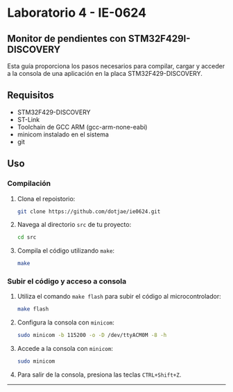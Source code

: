 # Laboratorio 4 - IE-0624

## Monitor de pendientes con STM32F429I-DISCOVERY

Esta guía proporciona los pasos necesarios para compilar, cargar y acceder a la consola de una aplicación en la placa STM32F429-DISCOVERY.

## Requisitos

- STM32F429-DISCOVERY
- ST-Link
- Toolchain de GCC ARM (gcc-arm-none-eabi)
- minicom instalado en el sistema
- git

## Uso
### Compilación

1. Clona el repoistorio:
    ```bash
    git clone https://github.com/dotjae/ie0624.git
    ```

2. Navega al directorio `src` de tu proyecto:
    ```bash
    cd src
    ```

3. Compila el código utilizando `make`:
    ```bash
    make
    ```

### Subir el código y acceso a consola

1. Utiliza el comando `make flash` para subir el código al microcontrolador:
    ```bash
    make flash
    ```

2. Configura la consola con `minicom`:
    ```bash
    sudo minicom -b 115200 -o -D /dev/ttyACM0M -8 -h
    ```

3. Accede a la consola con `minicom`:
    ```bash
    sudo minicom
    ```

4. Para salir de la consola, presiona las teclas `CTRL+Shift+Z`.

---
